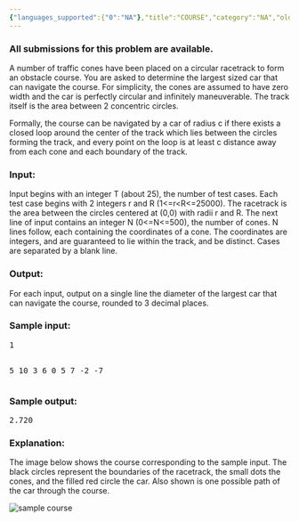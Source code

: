 ```yaml
---
{"languages_supported":{"0":"NA"},"title":"COURSE","category":"NA","old_version":true,"problem_code":"COURSE","tags":{"0":"NA"},"layout":"problem"}
---
```


<h3> All submissions for this problem are available. </h3><p>A number of traffic cones have been placed on a circular racetrack to form
an obstacle course.  You are asked to determine the largest sized car that can
navigate the course.  For simplicity, the cones are assumed to have zero width
and the car is perfectly circular and infinitely maneuverable.  The track itself
is the area between 2 concentric circles.</p>

<p>Formally, the course can be navigated by a car of radius c if there exists a
closed loop around the center of the track which lies between the circles forming the track, and
every point on the loop is at least c distance away from each cone and each
boundary of the track.</p>

<h3>Input:</h3>
<p>Input begins with an integer T (about 25), the number of test cases.
Each test case begins with 2 integers r and R (1&lt;=r&lt;R&lt;=25000).  The racetrack is
the area between the circles centered at (0,0) with radii r and R.
The next line of input contains an integer N (0&lt;=N&lt;=500), the number of cones.
N lines follow, each containing the coordinates of a cone.  The coordinates are
integers, and are guaranteed to lie within the track, and be distinct.
Cases are separated by a blank line.</p>

<h3>Output:</h3>
<p>For each input, output on a single line the diameter of the largest car that
can navigate the course, rounded to 3 decimal places.</p>

<h3>Sample input:</h3>
<pre>1

5 10
3
6 0
5 7
-2 -7</pre>

<h3>Sample output:</h3>
<pre>2.720</pre>

<h3>Explanation:</h3>
<p>The image below shows the course corresponding to the sample input.  The black circles represent the boundaries of the racetrack, the small dots the cones, and the filled red circle the car.  Also shown is one possible path of the car through the course.</p>
<img src="http://www.codechef.com/download/course.png" alt="sample course" />    